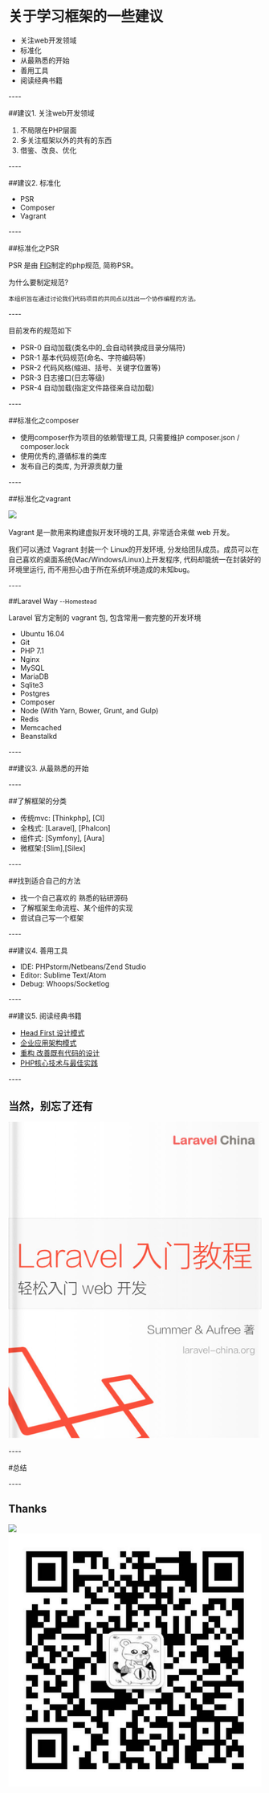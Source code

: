 
<!-- .slide: data-background="assets/img/light.jpg" class="bg-inverse" data-background-transition="zoom" data-transition="fade"-->

# 关于学习框架的一些建议

- 关注web开发领域
- 标准化
- 从最熟悉的开始
- 善用工具
- 阅读经典书籍

--<n>--

##建议1. 关注web开发领域

1. 不局限在PHP层面
2. 多关注框架以外的共有的东西
3. 借鉴、改良、优化

--<n>--

##建议2. 标准化

- PSR 
- Composer
- Vagrant

--<d>--

##标准化之PSR

PSR 是由 [FIG](http://www.php-fig.org/)制定的php规范, 简称PSR。

为什么要制定规范?<!-- .element: class="fragment" data-fragment-index="1" -->

`本组织旨在通过讨论我们代码项目的共同点以找出一个协作编程的方法。`<!-- .element: class="fragment" data-fragment-index="2" -->

--<d>--

目前发布的规范如下

- PSR-0 自动加载(类名中的_会自动转换成目录分隔符)
- PSR-1 基本代码规范(命名、字符编码等)
- PSR-2 代码风格(缩进、括号、关键字位置等)
- PSR-3 日志接口(日志等级)
- PSR-4 自动加载(指定文件路径来自动加载)

--<d>--


##标准化之composer

- 使用composer作为项目的依赖管理工具, 只需要维护 composer.json / composer.lock
- 使用优秀的,遵循标准的类库
- 发布自己的类库, 为开源贡献力量

--<d>--

##标准化之vagrant

![](assets/img/vagrant.png)

Vagrant 是一款用来构建虚拟开发环境的工具, 非常适合来做 web 开发。

我们可以通过 Vagrant 封装一个 Linux的开发环境, 分发给团队成员。成员可以在自己喜欢的桌面系统(Mac/Windows/Linux)上开发程序, 代码却能统一在封装好的环境里运行, 而不用担心由于所在系统环境造成的未知bug。<!-- .element: style="text-align:left;" -->

--<d>--

##Laravel Way <small>--Homestead</small><!-- .element: style="vertical-align:bottom;" -->

Laravel 官方定制的 vagrant 包, 包含常用一套完整的开发环境

- Ubuntu 16.04
- Git
- PHP 7.1
- Nginx
- MySQL
- MariaDB
- Sqlite3
- Postgres
- Composer
- Node (With Yarn, Bower, Grunt, and Gulp)
- Redis
- Memcached
- Beanstalkd

--<n>--

##建议3. 从最熟悉的开始

--<d>--

##了解框架的分类

- 传统mvc: [Thinkphp], [CI]
- 全栈式: [Laravel], [Phalcon]
- 组件式: [Symfony], [Aura]
- 微框架:[Slim],[Silex]

--<d>--

##找到适合自己的方法

- 找一个自己喜欢的 熟悉的钻研源码
- 了解框架生命流程、某个组件的实现
- 尝试自己写一个框架

--<n>--


##建议4. 善用工具

- IDE: PHPstorm/Netbeans/Zend Studio
- Editor: Sublime Text/Atom
- Debug: Whoops/Socketlog

--<n>--

##建议5. 阅读经典书籍

- [Head First 设计模式](http://book.douban.com/subject/2243615/)
- [企业应用架构模式](http://book.douban.com/subject/3709632/)
- [重构 改善既有代码的设计](http://book.douban.com/subject/4262627/)
- [PHP核心技术与最佳实践](http://book.douban.com/subject/20370984/)

--<d>--

## 当然，别忘了还有

![](assets/img/laravel-tutorial.jpg)

--<n>--

#总结

--<n>--

## Thanks

![](assets/gif/inifnite_cat.gif) <!-- .element: style="width: 80%" -->
![](assets/img/milkmeowo-wechat.jpg)<!-- .element: style="position:absolute;bottom:-10%;right:32%;width: 256px" -->
